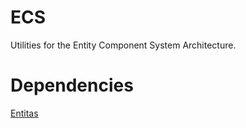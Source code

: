 # ECS
Utilities for the Entity Component System Architecture.

# Dependencies
[Entitas](git@github.com:besjan/Entitas.git)